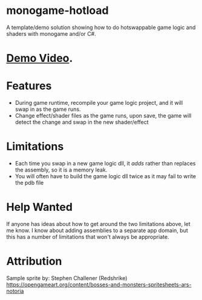 # monogame-hotload
A template/demo solution showing how to do hotswappable game logic and shaders with monogame and/or C#.

# [Demo Video](https://youtu.be/D1708LklhW0).

# Features

* During game runtime, recompile your game logic project, and it will swap in as the game runs.
* Change effect/shader files as the game runs, upon save, the game will detect the change and swap in the new shader/effect

# Limitations

* Each time you swap in a new game logic dll, it *adds* rather than replaces the assembly, so it is a memory leak.  
* You will often have to build the game logic dll twice as it may fail to write the pdb file

# Help Wanted

If anyone has ideas about how to get around the two limitations above, let me know.  I know about adding assemblies to a separate app domain, but this has a number of limitations that won't always be appropriate.

# Attribution

Sample sprite by:
Stephen Challener (Redshrike)
https://opengameart.org/content/bosses-and-monsters-spritesheets-ars-notoria
